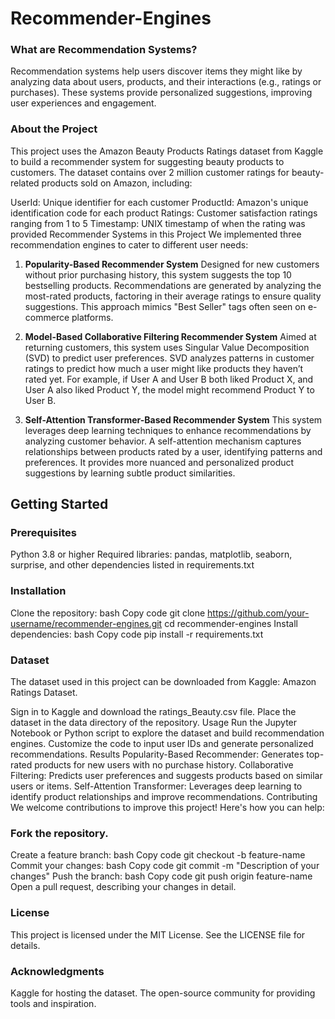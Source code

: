 # Recommender-Engines
### What are Recommendation Systems?
Recommendation systems help users discover items they might like by analyzing data about users, products, and their interactions (e.g., ratings or purchases). These systems provide personalized suggestions, improving user experiences and engagement.

### About the Project
This project uses the Amazon Beauty Products Ratings dataset from Kaggle to build a recommender system for suggesting beauty products to customers. The dataset contains over 2 million customer ratings for beauty-related products sold on Amazon, including:

UserId: Unique identifier for each customer
ProductId: Amazon's unique identification code for each product
Ratings: Customer satisfaction ratings ranging from 1 to 5
Timestamp: UNIX timestamp of when the rating was provided
Recommender Systems in this Project
We implemented three recommendation engines to cater to different user needs:

1. **Popularity-Based Recommender System**
Designed for new customers without prior purchasing history, this system suggests the top 10 bestselling products.
Recommendations are generated by analyzing the most-rated products, factoring in their average ratings to ensure quality suggestions.
This approach mimics "Best Seller" tags often seen on e-commerce platforms.

3. **Model-Based Collaborative Filtering Recommender System**
Aimed at returning customers, this system uses Singular Value Decomposition (SVD) to predict user preferences.
SVD analyzes patterns in customer ratings to predict how much a user might like products they haven’t rated yet.
For example, if User A and User B both liked Product X, and User A also liked Product Y, the model might recommend Product Y to User B.

3. **Self-Attention Transformer-Based Recommender System**
This system leverages deep learning techniques to enhance recommendations by analyzing customer behavior.
A self-attention mechanism captures relationships between products rated by a user, identifying patterns and preferences.
It provides more nuanced and personalized product suggestions by learning subtle product similarities.

## Getting Started
### Prerequisites
Python 3.8 or higher
Required libraries: pandas, matplotlib, seaborn, surprise, and other dependencies listed in requirements.txt
### Installation
Clone the repository:
bash
Copy code
git clone https://github.com/your-username/recommender-engines.git
cd recommender-engines
Install dependencies:
bash
Copy code
pip install -r requirements.txt

### Dataset
The dataset used in this project can be downloaded from Kaggle: Amazon Ratings Dataset.

Sign in to Kaggle and download the ratings_Beauty.csv file.
Place the dataset in the data directory of the repository.
Usage
Run the Jupyter Notebook or Python script to explore the dataset and build recommendation engines.
Customize the code to input user IDs and generate personalized recommendations.
Results
Popularity-Based Recommender: Generates top-rated products for new users with no purchase history.
Collaborative Filtering: Predicts user preferences and suggests products based on similar users or items.
Self-Attention Transformer: Leverages deep learning to identify product relationships and improve recommendations.
Contributing
We welcome contributions to improve this project! Here's how you can help:

### Fork the repository.
Create a feature branch:
bash
Copy code
git checkout -b feature-name
Commit your changes:
bash
Copy code
git commit -m "Description of your changes"
Push the branch:
bash
Copy code
git push origin feature-name
Open a pull request, describing your changes in detail.

### License
This project is licensed under the MIT License. See the LICENSE file for details.

### Acknowledgments
Kaggle for hosting the dataset.
The open-source community for providing tools and inspiration.

